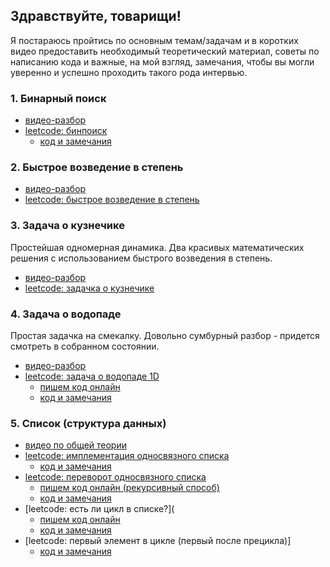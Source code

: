 ## Здравствуйте, товарищи!

Я постараюсь пройтись по основным темам/задачам и в коротких видео предоставить необходимый теоретический материал, советы по написанию кода и важные, на мой взгляд, замечания, чтобы вы могли уверенно и успешно проходить такого рода интервью.

### 1. Бинарный поиск
* [видео-разбор](https://youtu.be/fZ9VKq8ybq4)
* [leetcode: бинпоиск](https://leetcode.com/problems/binary-search)
  * [код и замечания](solutions/binsearch.md)

### 2. Быстрое возведение в степень
* [видео-разбор](https://youtu.be/swktXq5COtI)
* [leetcode: быстрое возведение в степень](https://leetcode.com/problems/powx-n)

### 3. Задача о кузнечике
Простейшая одномерная динамика. Два красивых математических решения с использованием быстрого возведения в степень.
* [видео-разбор](https://youtu.be/qoo_P3nbfic)
* [leetcode: задачка о кузнечике](https://leetcode.com/problems/climbing-stairs)

### 4. Задача о водопаде
Простая задачка на смекалку. Довольно сумбурный разбор - придется смотреть в собранном состоянии.
* [видео-разбор](https://youtu.be/4ntW5KknHPQ)
* [leetcode: задача о водопаде 1D](https://leetcode.com/problems/trapping-rain-water)
  * [пишем код онлайн](https://youtu.be/lXPKZSUJb94)
  * [код и замечания](solutions/trapping_rain_water.md)

### 5. Список (структура данных)
* [видео по общей теории](https://youtu.be/MGkDPkQMSR4)
* [leetcode: имплементация односвязного списка](https://leetcode.com/problems/design-linked-list)
  * [код и замечания](solutions/design_linked_list.md)
* [leetcode: переворот односвязного списка](https://leetcode.com/problems/reverse-linked-list)
  * [пишем код онлайн (рекурсивный способ)](https://youtu.be/fS7MkpRwbZs)
  * [код и замечания](solutions/reverse_linked_list.md)
* [leetcode: есть ли цикл в списке?](
  * [пишем код онлайн](https://youtu.be/Hcapz3ixZmQ)
  * [код и замечания](solutions/linked_list_cycle.md)
* [leetcode: первый элемент в цикле (первый после прецикла)]
  * [код и замечания](solutions/lined_list_cycle_ii.md)

